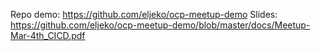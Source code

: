 Repo demo: https://github.com/eljeko/ocp-meetup-demo
Slides:  https://github.com/eljeko/ocp-meetup-demo/blob/master/docs/Meetup-Mar-4th_CICD.pdf 

